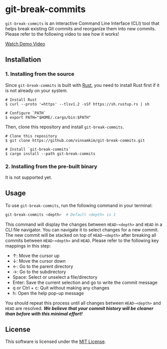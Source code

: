 # git-break-commits

`git-break-commits` is an interactive Command Line Interface (CLI) tool that helps break existing Git commits and reorganize them into new commits.
Please refer to the following video to see how it works!

[Watch Demo Video](https://github.com/vinnamkim/git-break-commits/assets/26541465/da03b7cb-efb0-43b9-9222-8f10c21bf2f1)

## Installation

### 1. Installing from the source

Since `git-break-commits` is built with [Rust](https://www.rust-lang.org), you need to install Rust first if it is not already on your system.

```console
# Install Rust
$ curl --proto '=https' --tlsv1.2 -sSf https://sh.rustup.rs | sh

# Configure `PATH`
$ export PATH="$HOME/.cargo/bin:$PATH"
```

Then, clone this repository and install `git-break-commits`.

```console
# Clone this repository
$ git clone https://github.com/vinnamkim/git-break-commits.git

# Install `git-break-commits`
$ cargo install --path git-break-commits
```

### 2. Installing from the pre-built binary

It is not supported yet.

## Usage

To use `git-break-commits`, run the following command in your terminal:

```bash
git-break-commits <depth>  # Default <depth> is 1
```

This command will display the changes between `HEAD~<depth>` and `HEAD` in a CLI file navigator.
You can navigate it to select changes for a new commit.
The new commit will be stacked on top of `HEAD~<depth>` after breaking all commits between `HEAD~<depth>` and `HEAD`.
Please refer to the following key mappings in this step:

- ↑: Move the cursor up
- ↓: Move the cursor down
- ←: Go to the parent directory
- →: Go to the subdirectory
- Space: Select or unselect a file/directory
- Enter: Save the current selection and go to write the commit message
- q or Ctrl + c: Quit without making any changes
- h: Open the help pop-up message

You should repeat this process until all changes between `HEAD~<depth>` and `HEAD` are resolved.
***We believe that your commit history will be cleaner than before with this minimal effort!***

## License

This software is licensed under the [MIT License](LICENSE).
